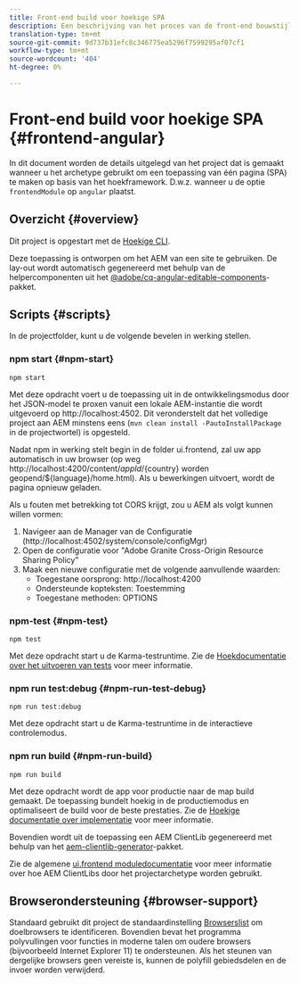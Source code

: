 ```yaml
---
title: Front-end build voor hoekige SPA
description: Een beschrijving van het proces van de front-end bouwstijl voor Hoekgebaseerde SPA projecten
translation-type: tm+mt
source-git-commit: 9d737b31efc8c346775ea5296f7599295af07cf1
workflow-type: tm+mt
source-wordcount: '404'
ht-degree: 0%

---
```



# Front-end build voor hoekige SPA {#frontend-angular}

In dit document worden de details uitgelegd van het project dat is gemaakt wanneer u het archetype gebruikt om een toepassing van één pagina (SPA) te maken op basis van het hoekframework. D.w.z. wanneer u de optie `frontendModule` op `angular` plaatst.

## Overzicht {#overview}

Dit project is opgestart met de [Hoekige CLI](https://github.com/angular/angular-cli).

Deze toepassing is ontworpen om het AEM van een site te gebruiken. De lay-out wordt automatisch gegenereerd met behulp van de helpercomponenten uit het [@adobe/cq-angular-editable-components](https://www.npmjs.com/package/@adobe/cq-angular-editable-components)-pakket.

## Scripts {#scripts}

In de projectfolder, kunt u de volgende bevelen in werking stellen.

### npm start {#npm-start}

```
npm start
```

Met deze opdracht voert u de toepassing uit in de ontwikkelingsmodus door het JSON-model te proxen vanuit een lokale AEM-instantie die wordt uitgevoerd op http://localhost:4502. Dit veronderstelt dat het volledige project aan AEM minstens eens (`mvn clean install -PautoInstallPackage` in de projectwortel) is opgesteld.

Nadat npm in werking stelt begin in de folder ui.frontend, zal uw app automatisch in uw browser (op weg http://localhost:4200/content/${appId}/${country} worden geopend/${language}/home.html). Als u bewerkingen uitvoert, wordt de pagina opnieuw geladen.

Als u fouten met betrekking tot CORS krijgt, zou u AEM als volgt kunnen willen vormen:

1. Navigeer aan de Manager van de Configuratie (http://localhost:4502/system/console/configMgr)
1. Open de configuratie voor &quot;Adobe Granite Cross-Origin Resource Sharing Policy&quot;
1. Maak een nieuwe configuratie met de volgende aanvullende waarden:
   * Toegestane oorsprong: http://localhost:4200
   * Ondersteunde kopteksten: Toestemming
   * Toegestane methoden: OPTIONS

### npm-test {#npm-test}

```shell
npm test
```

Met deze opdracht start u de Karma-testruntime. Zie de [Hoekdocumentatie over het uitvoeren van tests](https://angular.io/guide/testing) voor meer informatie.

### npm run test:debug {#npm-run-test-debug}

```shell
npm run test:debug
```

Met deze opdracht start u de Karma-testruntime in de interactieve controlemodus.

### npm run build {#npm-run-build}

```shell
npm run build
```

Met deze opdracht wordt de app voor productie naar de map build gemaakt. De toepassing bundelt hoekig in de productiemodus en optimaliseert de build voor de beste prestaties. Zie de [Hoekige documentatie over implementatie](https://angular.io/guide/deployment) voor meer informatie.

Bovendien wordt uit de toepassing een AEM ClientLib gegenereerd met behulp van het [aem-clientlib-generator](https://github.com/wcm-io-frontend/aem-clientlib-generator)-pakket.

Zie de algemene [ui.frontend moduledocumentatie](uifrontend.md#clientlibs) voor meer informatie over hoe AEM ClientLibs door het projectarchetype worden gebruikt.

## Browserondersteuning {#browser-support}

Standaard gebruikt dit project de standaardinstelling [Browserslist](https://github.com/browserslist/browserslist) om doelbrowsers te identificeren. Bovendien bevat het programma polyvullingen voor functies in moderne talen om oudere browsers (bijvoorbeeld Internet Explorer 11) te ondersteunen. Als het steunen van dergelijke browsers geen vereiste is, kunnen de polyfill gebiedsdelen en de invoer worden verwijderd.
